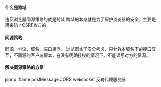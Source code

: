 #### 什么是跨域
违反浏览器同源策略的就是跨域
跨域的本身就是为了保护浏览器的安全，主要是用来防止CSRF攻击的

#### 同源策略
同源：协议、域名、端口相同。
浏览器处于安全考虑，只允许本域名下的接口交互，不同源的客户端脚本，在没有明确授权的情况下，不能读写对方的资源。


#### 解决同源策略的方案
jsonp
iframe
postMessage
CORS
websocket
反向代理服务器